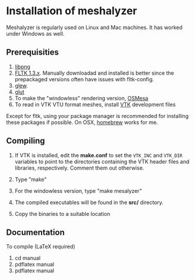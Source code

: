 # Installation of meshalyzer #

Meshalyzer is regularly used on Linux and Mac machines. It has worked under Windows as well.

## Prerequisities ##

1. [libpng](http://libpng.org)
2. [FLTK 1.3.x](http://www.fltk.org/). Manually downloadad and installed is better since the prepackaged versions often have issues with fltk-config.
3. [glew](http://glew.sourceforge.net). 
2. [glut](https://www.opengl.org/resources/libraries/glut/)
3. To make the "windowless" rendering version, [OSMesa](https://www.mesa3d.org/osmesa.html)
4. To read in VTK VTU format meshes, install [VTK](https://www.vtk.org/) development files

Except for fltk, using your package manager is recommended for installing these packages if possible. On OSX, [homebrew](https://brew.sh/) works for me.

## Compiling ##

1. If VTK is installed, edit the **make.conf** to set the `VTK_INC` and `VTK_DIR` variables to point to the directories containing the VTK header files and libraries, respectively. Comment them out otherwise.

1. Type "make"

2. For the windowless version, type "make mesalyzer"

3. The compiled executables will be found in the **src/** directory.

3. Copy the binaries to a suitable location

## Documentation ##

To compile (LaTeX required)

1. cd manual
2. pdflatex manual
3. pdflatex manual

